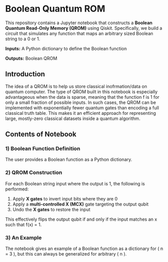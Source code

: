 # Boolean Quantum ROM

This repository contains a Jupyter notebook that constructs a **Boolean Quantum Read-Only Memory (QROM)** using Qiskit. Specifically, we build a circuit that simulates any function that maps an arbitrary sized Boolean string to a 0 or 1. 

**Inputs:** A Python dictionary to define the Boolean function 

**Outputs:** Boolean QROM

## Introduction

The idea of a QROM is to help us store classical inofrmation/data on quantum computer. The type of QROM built in this notebook is especially advantageous when the data is sparse, meaning that the function f is 1 for only a small fraction of possible inputs. In such cases, the QROM can be implemented with exponentially fewer quantum gates than encoding a full classical truth table. This makes it an efficient approach for representing large, mostly-zero classical datasets inside a quantum algorithm.

## Contents of Notebook

### 1) Boolean Function Definition
The user provides a Boolean function as a Python dictionary.

### 2) QROM Construction
For each Boolean string input where the output is 1, the following is performed:

1. Apply **X gates** to invert input bits where they are 0
2. Apply a **multi-controlled X (MCX)** gate targeting the output qubit
3. Undo the **X gates** to restore the input

This effectively flips the output qubit if and only if the input matches an x  such that f(x) = 1.

### 3) An Example
The notebook gives an example of a Boolean function as a dictionary for \( n = 3 \), but this can always be generalized for arbitrary \( n \).

